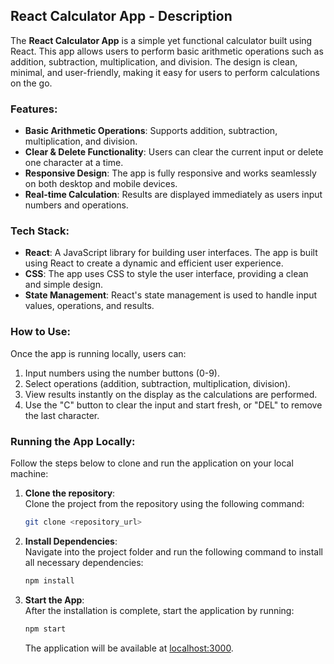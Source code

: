 ## React Calculator App - Description

The **React Calculator App** is a simple yet functional calculator built using React. This app allows users to perform basic arithmetic operations such as addition, subtraction, multiplication, and division. The design is clean, minimal, and user-friendly, making it easy for users to perform calculations on the go.

### Features:
- **Basic Arithmetic Operations**: Supports addition, subtraction, multiplication, and division.
- **Clear & Delete Functionality**: Users can clear the current input or delete one character at a time.
- **Responsive Design**: The app is fully responsive and works seamlessly on both desktop and mobile devices.
- **Real-time Calculation**: Results are displayed immediately as users input numbers and operations.

### Tech Stack:
- **React**: A JavaScript library for building user interfaces. The app is built using React to create a dynamic and efficient user experience.
- **CSS**: The app uses CSS to style the user interface, providing a clean and simple design.
- **State Management**: React's state management is used to handle input values, operations, and results.

### How to Use:
Once the app is running locally, users can:
1. Input numbers using the number buttons (0-9).
2. Select operations (addition, subtraction, multiplication, division).
3. View results instantly on the display as the calculations are performed.
4. Use the "C" button to clear the input and start fresh, or "DEL" to remove the last character.

### Running the App Locally:
Follow the steps below to clone and run the application on your local machine:

1. **Clone the repository**:  
   Clone the project from the repository using the following command:
   ```bash
   git clone <repository_url>
   ```

2. **Install Dependencies**:  
   Navigate into the project folder and run the following command to install all necessary dependencies:
   ```bash
   npm install
   ```

3. **Start the App**:  
   After the installation is complete, start the application by running:
   ```bash
   npm start
   ```
   The application will be available at [localhost:3000](http://localhost:3000).

